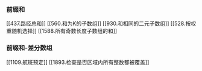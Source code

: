 ### 前缀和
[[437.路经总和]]
[[560.和为K的子数组]]
[[930.和相同的二元子数组]]
[[528.按权重随机选择]]
[[1588.所有奇数长度子数组的和]]

### 前缀和-差分数组
[[1109.航班预定]]
[[1893.检查是否区域内所有整数都被覆盖]]